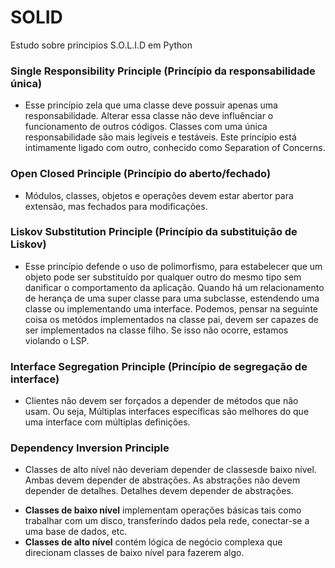 # SOLID

Estudo sobre principios S.O.L.I.D em Python


### Single Responsibility Principle (Princípio da responsabilidade única)

- Esse princípio zela que uma classe deve possuir apenas uma responsabilidade. Alterar essa classe não deve influênciar
  o funcionamento de outros códigos. Classes com uma única responsabilidade são mais legíveis e testáveis. Este princípio
  está intimamente ligado com outro, conhecido como Separation of Concerns.

### Open Closed Principle (Princípio do aberto/fechado)

- Módulos, classes, objetos e operações devem estar abertor para extensão, mas fechados para modificações.

### Liskov Substitution Principle (Princípio da substituição de Liskov)

- Esse princípio defende o uso de polimorfismo, para estabelecer que um objeto pode ser substituído por qualquer outro do mesmo tipo sem danificar o comportamento da aplicação. Quando há um relacionamento de herança de uma super classe para uma subclasse, estendendo uma classe ou implementando uma interface.
  Podemos, pensar na seguinte coisa os metódos implementados na classe pai, devem ser capazes de ser implementados na classe filho. Se isso não ocorre, estamos violando o LSP.

### Interface Segregation Principle (Princípio de segregação de interface)

- Clientes não devem ser forçados a depender de métodos que não usam. Ou seja, Múltiplas interfaces específicas são melhores do que uma interface com múltiplas definições.

### Dependency Inversion Principle
- Classes de alto nível não deveriam depender de classesde baixo nível. Ambas devem depender de abstrações. As abstrações não devem depender de detalhes. Detalhes
devem depender de abstrações.

* **Classes de baixo nível** implementam operações básicas tais como trabalhar com um disco, transferindo dados pela rede, conectar-se a uma base de dados, etc.
* **Classes de alto nível** contém lógica de negócio complexa que direcionam classes de baixo nível para fazerem algo.
